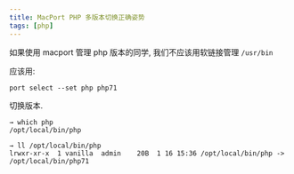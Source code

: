 ```yaml
---
title: MacPort PHP 多版本切换正确姿势
tags: [php]
---
```


如果使用 macport 管理 php 版本的同学, 我们不应该用软链接管理 `/usr/bin`

应该用:

```
port select --set php php71
```

切换版本.


```
→ which php
/opt/local/bin/php

→ ll /opt/local/bin/php
lrwxr-xr-x  1 vanilla  admin    20B  1 16 15:36 /opt/local/bin/php -> /opt/local/bin/php71
```





